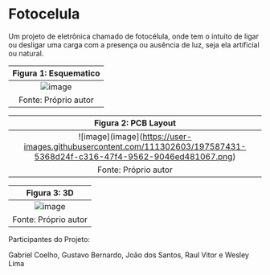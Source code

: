 # Fotocelula

Um projeto de eletrônica chamado de fotocélula, onde tem o intuito de ligar ou desligar uma carga com a presença ou ausência de luz, seja ela artificial ou natural.

|Figura 1: Esquematico|
|:---:|
|![image](https://user-images.githubusercontent.com/105087818/193639231-920811c3-f4a6-4111-baef-fb3a23b68c6f.png)|
|Fonte: Próprio autor|

|Figura 2: PCB Layout|
|:---:|
|![image](image](https://user-images.githubusercontent.com/111302603/197587431-5368d24f-c316-47f4-9562-9046ed481067.png)|
|Fonte: Próprio autor|

|Figura 3: 3D|
|:---:|
|![image](https://user-images.githubusercontent.com/111302603/196242345-0a65bdf0-c88e-4c99-93a7-afb5759c7b6e.png)|
|Fonte: Próprio autor|


Participantes do Projeto:

Gabriel Coelho,
Gustavo Bernardo,
João dos Santos,
Raul Vitor e
Wesley Lima
 
